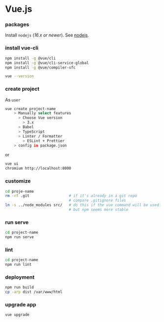 # Vue.js

### packages

Install `nodejs` (_16.x or newer_). See [nodejs](./nodejs.md).

### install vue-cli

```bash
npm install -g @vue/cli
npm install -g @vue/cli-service-global
npm install -g @vue/compiler-sfc

vue --version
```

### create project

As `user`

```bash
vue create project-name
    > Manually select features
      > Choose Vue version
        > 3.x
      > Babel
      > TypeScript
      > Linter / Formatter
        > ESLint + Prettier
    > config in package.json
```

or

```bash
vue ui
chromium http://localhost:8000
```

### customize

```bash
cd proje-name
rm -rf .git                  # if it's already in a git repo
                             # compare .gitignore files
ln -s ../node_modules src/   # do this if the vue command will be used
                             # but npm seems more stable
```

### run serve

```bash
cd project-name
npm run serve
```

### lint

```bash
cd project-name
npm run lint
```

### deployment

```bash
npm run build
cp -arp dist /var/www/html
```

### upgrade app

```bash
vue upgrade
```
